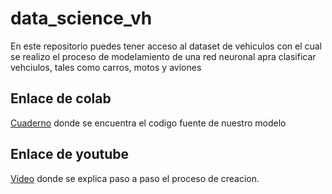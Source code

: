 # data_science_vh

En este repositorio puedes tener acceso al dataset de vehiculos con el cual se realizo el proceso de modelamiento de una red neuronal apra clasificar vehciulos, tales como carros, motos y aviones

## Enlace de colab
[Cuaderno](https://colab.research.google.com/drive/1zuRMtQx6ACrissr8bIpsf0cWAJset50j?usp=sharing) donde se encuentra el codigo fuente de nuestro modelo

## Enlace de youtube
[Video](https://colab.research.google.com/drive/1zuRMtQx6ACrissr8bIpsf0cWAJset50j?usp=sharing) donde se explica paso a paso el proceso de creacion.
